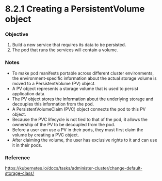 # 8.2.1 Creating a PersistentVolume object

### Objective

1. Build a new service that requires its data to be persisted.
2. The pod that runs the services will contain a volume.

### Notes

* To make pod manifests portable across different cluster environments, the environment-specific information about the actual storage volume is moved to a PersistentVolume (PV) object.
* A PV object represents a storage volume that is used to persist application data.
* The PV object stores the information about the underlying storage and decouples this information from the pod.
* A PersistentVolumeClaim (PVC) object connects the pod to this PV object.
* Because the PVC lifecycle is not tied to that of the pod, it allows the ownership of the PV to be decoupled from the pod. 
* Before a user can use a PV in their pods, they must first claim the volume by creating a PVC object.
* After claiming the volume, the user has exclusive rights to it and can use it in their pods.


### Reference

https://kubernetes.io/docs/tasks/administer-cluster/change-default-storage-class/